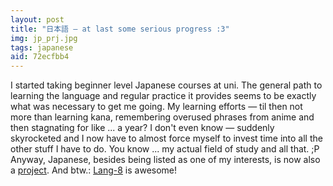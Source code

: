 ```yaml
---
layout: post
title: "日本語 — at last some serious progress :3"
img: jp_prj.jpg
tags: japanese
aid: 72ecfbb4
---
```


I started taking beginner level Japanese courses at uni. The general path to learning the language and regular practice it provides seems to be exactly what was necessary to get me going. My learning efforts — til then not more than learning kana, remembering overused phrases from anime and then stagnating for like ... a year? I don't even know — suddenly skyrocketed and I now have to almost force myself to invest time into all the other stuff I have to do. You know ... my actual field of study and all that. ;P  
Anyway, Japanese, besides being listed as one of my interests, is now also a [project](/projects). And btw.: [Lang-8](http://lang-8.com/) is awesome!
